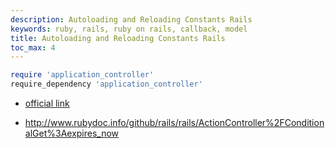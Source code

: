 ```yaml
---
description: Autoloading and Reloading Constants Rails
keywords: ruby, rails, ruby on rails, callback, model
title: Autoloading and Reloading Constants Rails
toc_max: 4
---
```


```rb
require 'application_controller'
require_dependency 'application_controller'
```
* [official link](http://guides.rubyonrails.org/autoloading_and_reloading_constants.html)

* http://www.rubydoc.info/github/rails/rails/ActionController%2FConditionalGet%3Aexpires_now
